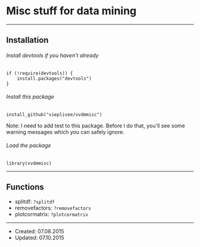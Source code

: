 # Misc stuff for data mining

----

## Installation

###### Install devtools if you haven't already

```
if (!require(devtools)) {
    install.packages("devtools")
}
```

###### Install this package

```
install_github("vieplivee/vvdmmisc")
```

Note: I need to add test to this package. Before I do that, you'll see some warning messages which you can safely ignore.

###### Load the package

```
library(vvdmmisc)
```

----

## Functions

- splitdf: ```?splitdf```
- removefactors: ```?removefactors```
- plotcormatrix: ```?plotcormatrix```

----

- Created: 07.08.2015
- Updated: 07.10.2015